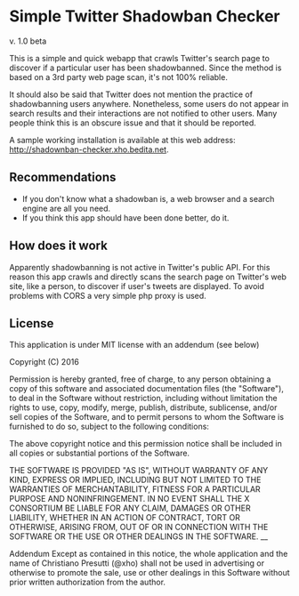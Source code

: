 # Simple Twitter Shadowban Checker
v. 1.0 beta

This is a simple and quick webapp that crawls Twitter's search page to discover if a particular user has been shadowbanned.
Since the method is based on a 3rd party web page scan, it's not 100% reliable.

It should also be said that Twitter does not mention the practice of shadowbanning users anywhere. Nonetheless, some users do not appear in search results and their interactions are not notified to other users.
Many people think this is an obscure issue and that it should be reported.

A sample working installation is available at this web address: http://shadownban-checker.xho.bedita.net.

## Recommendations
* If you don't know what a shadowban is, a web browser and a search engine are all you need.
* If you think this app should have been done better, do it.

## How does it work
Apparently shadowbanning is not active in Twitter's public API. For this reason this app crawls and directly scans the search page on Twitter's web site, like a person, to discover if user's tweets are displayed.  To avoid problems with CORS a very simple php proxy is used.

## License
This application is under MIT license with an addendum (see below)

Copyright (C) 2016

Permission is hereby granted, free of charge, to any person obtaining a copy of this software and associated documentation files (the "Software"), to deal in the Software without restriction, including without limitation the rights to use, copy, modify, merge, publish, distribute, sublicense, and/or sell copies of the Software, and to permit persons to whom the Software is furnished to do so, subject to the following conditions:

The above copyright notice and this permission notice shall be included in all copies or substantial portions of the Software.

THE SOFTWARE IS PROVIDED "AS IS", WITHOUT WARRANTY OF ANY KIND, EXPRESS OR IMPLIED, INCLUDING BUT NOT LIMITED TO THE WARRANTIES OF MERCHANTABILITY, FITNESS FOR A PARTICULAR PURPOSE AND NONINFRINGEMENT. IN NO EVENT SHALL THE X CONSORTIUM BE LIABLE FOR ANY CLAIM, DAMAGES OR OTHER LIABILITY, WHETHER IN AN ACTION OF CONTRACT, TORT OR OTHERWISE, ARISING FROM, OUT OF OR IN CONNECTION WITH THE SOFTWARE OR THE USE OR OTHER DEALINGS IN THE SOFTWARE.
__

Addendum
Except as contained in this notice, the whole application and the name of Christiano Presutti (@xho) shall not be used in advertising or otherwise to promote the sale, use or other dealings in this Software without prior written authorization from the author.
